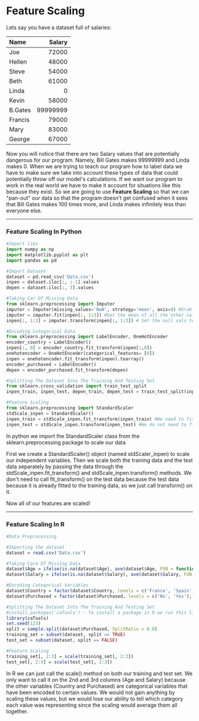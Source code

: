 # Feature Scaling

Lets say you have a dataset full of salaries:

| Name    | Salary |
|:------- | ------:|
| Joe     | 72000  |
| Hellen  | 48000  |
| Steve   | 54000  |
| Beth    | 61000  |
| Linda   |     0  |
| Kevin   | 58000  |
| B.Gates |99999999|
| Francis | 79000  |
| Mary    | 83000  |
| George  | 67000  |

Now you will notice that there are two Salary values that are potentially dangerous for our program. Namely, Bill Gates makes 99999999 and Linda makes 0. When we are trying to teach our program how to label data we have to make sure we take into account these types of data that could potentially throw off our model's calculations. If we want our program to work in the real world we have to make it account for situations like this because they exist. So we are going to use **Feature Scaling** so that we can "pan-out" our data so that the program doesn't get confused when it sees that Bill Gates makes 100 times more, and Linda makes infinitely less than everyone else.

***

### Feature Scaling In Python

```python
#Import libs
import numpy as np
import matplotlib.pyplot as plt
import pandas as pd

#Import Dataset
dataset = pd.read_csv('Data.csv')
inpen = dataset.iloc[:, :-1].values
depen = dataset.iloc[:, 3].values

#Taking Car Of Missing Data
from sklearn.preprocessing import Imputer
imputer = Imputer(missing_values='NaN', strategy='mean', axis=0) #Grab the null values
imputer = imputer.fit(inpen[:, 1:3]) #Get the mean of all the other values in each of these columns
inpen[:, 1:3] = imputer.transform(inpen[:, 1:3]) # Set the null vals to the calculated mean

#Encoding Categorical Data
from sklearn.preprocessing import LabelEncoder, OneHotEncoder
encoder_country = LabelEncoder()
inpen[:, 0] = encoder_country.fit_transform(inpen[:,0])
onehotencoder = OneHotEncoder(categorical_features= [0])
inpen = onehotencoder.fit_transform(inpen).toarray()
encoder_purchased = LabelEncoder()
depen = encoder_purchased.fit_transform(depen)

#Splitting The Dataset Into The Training And Testing Set
from sklearn.cross_validation import train_test_split
inpen_train, inpen_test, depen_train, depen_test = train_test_split(inpen, depen, test_size = 0.2)

#Feature Scaling
from sklearn.preprocessing import StandardScaler
stdScale_inpen = StandardScaler()
inpen_train = stdScale_inpen.fit_transform(inpen_train) #We need to fit the training set before we transform it
inpen_test = stdScale_inpen.transform(inpen_test) #We do not need to fit the test set before we transform it because it's already fitted to the training set
```

In python we import the StandardScaler class from the sklearn.preprocessing package to scale our data

First we create a StandardScaler() object (named stdScaler_inpen) to scale our independent variables. Then we scale both the training data and the test data separately by passing the data through the stdScale_inpen.fit_transform() and stdScale_inpen.transform() methods. We don't need to call fit_transform() on the test data because the test data because it is already fitted to the training data, so we just call transform() on it.

Now all of our features are scaled!

***

### Feature Scaling In R

```r
#Data Preprocessing

#Importing the dataset
dataset = read.csv('Data.csv')

#Taking Care Of Missing Data
dataset$Age = ifelse(is.na(dataset$Age), ave(dataset$Age, FUN = function(x) mean(x, na.rm = TRUE)), dataset$Age)
dataset$Salary = ifelse(is.na(dataset$Salary), ave(dataset$Salary, FUN = function(x) mean(x, na.rm = TRUE)), dataset$Salary)

#Encoding Categorical Variables
dataset$Country = factor(dataset$Country, levels = c('France', 'Spain', 'Germany'), labels = c(1, 2, 3))
dataset$Purchased = factor(dataset$Purchased, levels = c('No', 'Yes'), labels = c(0, 1))

#Splitting The Dataset Into The Training And Testing Set
#install.packages('caTools') - To install a package in R we run this line, only need to do this once
library(caTools)
set.seed(123)
split = sample.split(dataset$Purchased, SplitRatio = 0.8)
training_set = subset(dataset, split == TRUE)
test_set = subset(dataset, split == FALSE)

#Feature Scaling
training_set[, 2:3] = scale(training_set[, 2:3])
test_set[, 2:3] = scale(test_set[, 2:3])
```

In R we can just call the scale() method on both our training and test set. We only want to call it on the 2nd and 3rd columns (Age and Salary) because the other variables (Country and Purchased) are categorical variables that have been encoded to certain values. We would not gain anything by scaling these values, but we would lose our ability to tell which category each value was representing since the scaling would average them all together.
